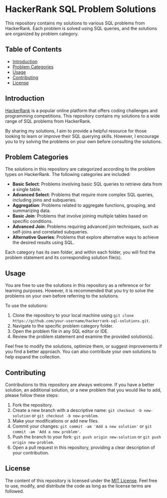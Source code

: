 # HackerRank SQL Problem Solutions

This repository contains my solutions to various SQL problems from HackerRank. Each problem is solved using SQL queries, and the solutions are organized by problem category.

## Table of Contents

- [Introduction](#introduction)
- [Problem Categories](#problem-categories)
- [Usage](#usage)
- [Contributing](#contributing)
- [License](#license)

## Introduction

[HackerRank](https://www.hackerrank.com/) is a popular online platform that offers coding challenges and programming competitions. This repository contains my solutions to a wide range of SQL problems from HackerRank.

By sharing my solutions, I aim to provide a helpful resource for those looking to learn or improve their SQL querying skills. However, I encourage you to try solving the problems on your own before consulting the solutions.

## Problem Categories

The solutions in this repository are categorized according to the problem types on HackerRank. The following categories are included:

- **Basic Select**: Problems involving basic SQL queries to retrieve data from a single table.
- **Advanced Select**: Problems that require more complex SQL queries, including joins and subqueries.
- **Aggregation**: Problems related to aggregate functions, grouping, and summarizing data.
- **Basic Join**: Problems that involve joining multiple tables based on specific conditions.
- **Advanced Join**: Problems requiring advanced join techniques, such as self-joins and correlated subqueries.
- **Alternative Queries**: Problems that explore alternative ways to achieve the desired results using SQL.

Each category has its own folder, and within each folder, you will find the problem statement and its corresponding solution file(s).

## Usage

You are free to use the solutions in this repository as a reference or for learning purposes. However, it is recommended that you try to solve the problems on your own before referring to the solutions.

To use the solutions:

1. Clone the repository to your local machine using `git clone https://github.com/your-username/hackerrank-sql-solutions.git`.
2. Navigate to the specific problem category folder.
3. Open the problem file in any SQL editor or IDE.
4. Review the problem statement and examine the provided solution(s).

Feel free to modify the solutions, optimize them, or suggest improvements if you find a better approach. You can also contribute your own solutions to help expand the collection.

## Contributing

Contributions to this repository are always welcome. If you have a better solution, an additional solution, or a new problem that you would like to add, please follow these steps:

1. Fork the repository.
2. Create a new branch with a descriptive name: `git checkout -b new-solution` or `git checkout -b new-problem`.
3. Make your modifications or add new files.
4. Commit your changes: `git commit -am 'Add a new solution'` or `git commit -am 'Add a new problem'`.
5. Push the branch to your fork: `git push origin new-solution` or `git push origin new-problem`.
6. Open a pull request in this repository, providing a clear description of your contribution.

## License

The content of this repository is licensed under the [MIT License](LICENSE). Feel free to use, modify, and distribute the code as long as the license terms are followed.
